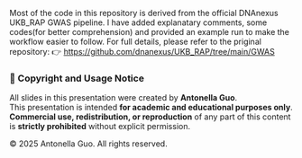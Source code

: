 Most of the code in this repository is derived from the official DNAnexus UKB_RAP GWAS pipeline. 
I have added explanatary comments, some codes(for better comprehension) and provided an example run to make the workflow easier to follow.
For full details, please refer to the priginal repository: 👉 https://github.com/dnanexus/UKB_RAP/tree/main/GWAS

### 🧠 Copyright and Usage Notice

All slides in this presentation were created by **Antonella Guo**.  
This presentation is intended **for academic and educational purposes only**.  
**Commercial use, redistribution, or reproduction** of any part of this content is **strictly prohibited** without explicit permission.

© 2025 Antonella Guo. All rights reserved.

